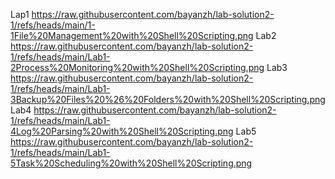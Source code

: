 Lap1 
https://raw.githubusercontent.com/bayanzh/lab-solution2-1/refs/heads/main/1-1File%20Management%20with%20Shell%20Scripting.png
Lab2 
https://raw.githubusercontent.com/bayanzh/lab-solution2-1/refs/heads/main/Lab1-2Process%20Monitoring%20with%20Shell%20Scripting.png
Lab3 
https://raw.githubusercontent.com/bayanzh/lab-solution2-1/refs/heads/main/Lab1-3Backup%20Files%20%26%20Folders%20with%20Shell%20Scripting.png
Lab4
https://raw.githubusercontent.com/bayanzh/lab-solution2-1/refs/heads/main/Lab1-4Log%20Parsing%20with%20Shell%20Scripting.png
Lab5
https://raw.githubusercontent.com/bayanzh/lab-solution2-1/refs/heads/main/Lab1-5Task%20Scheduling%20with%20Shell%20Scripting.png
